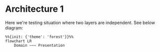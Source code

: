 # Architecture 1

Here we're testing situation where two layers are independent. See below diagram:

```mermaid
%%{init: {'theme': 'forest'}}%%
flowchart LR
    Domain ~~~ Presentation
```
